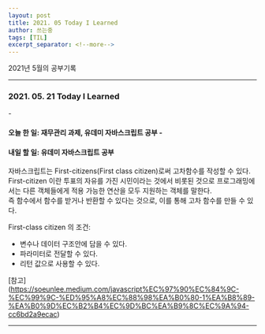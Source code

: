 ```yaml
---
layout: post
title: 2021. 05 Today I Learned
author: 쓰는중
tags: [TIL]
excerpt_separator: <!--more-->
---
```


2021년 5월의 공부기록
 <!--more-->

- - -

<h3>2021. 05. 21 Today I Learned</h3>
- <h4>오늘 한 일: 재무관리 과제, 유데미 자바스크립트 공부
- <h4>내일 할 일: 유데미 자바스크립트 공부 </h4>

자바스크립트는  First-citizens(First class citizen)로써 고차함수를 작성할 수 있다.  
First-citizen 이란 투표의 자유를 가진 시민이라는 것에서 비롯된 것으로 프로그래밍에서는 다른 객체들에게 적용 가능한 연산을 모두 지원하는 객체를 말한다.  
즉 함수에서 함수를 받거나 반환할 수 있다는 것으로, 이를 통해 고차 함수를 만들 수 있다.

First-class citizen 의 조건: 
- 변수나 데이터 구조안에 담을 수 있다.
- 파라미터로 전달할 수 있다.
- 리턴 값으로 사용할 수 있다.

[참고] (https://soeunlee.medium.com/javascript%EC%97%90%EC%84%9C-%EC%99%9C-%ED%95%A8%EC%88%98%EA%B0%80-1%EA%B8%89-%EA%B0%9D%EC%B2%B4%EC%9D%BC%EA%B9%8C%EC%9A%94-cc6bd2a9ecac)


- - -